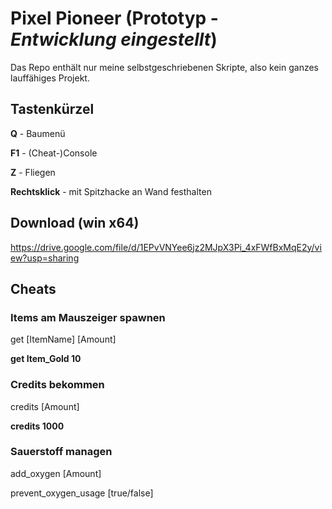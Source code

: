 # Pixel Pioneer (Prototyp - *Entwicklung eingestellt*)

Das Repo enthält nur meine selbstgeschriebenen Skripte, also kein ganzes lauffähiges Projekt.

## Tastenkürzel
**Q** - Baumenü 

**F1** - (Cheat-)Console 

**Z** - Fliegen 

**Rechtsklick** - mit Spitzhacke an Wand festhalten

## Download (win x64)
https://drive.google.com/file/d/1EPvVNYee6jz2MJpX3Pi_4xFWfBxMqE2y/view?usp=sharing

## Cheats

### Items am Mauszeiger spawnen
get [ItemName] [Amount]

**get Item_Gold 10**

### Credits bekommen
credits [Amount]

**credits 1000**

### Sauerstoff managen
add_oxygen [Amount]

prevent_oxygen_usage [true/false]
